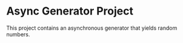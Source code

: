 # Async Generator Project

This project contains an asynchronous generator that yields random numbers.
